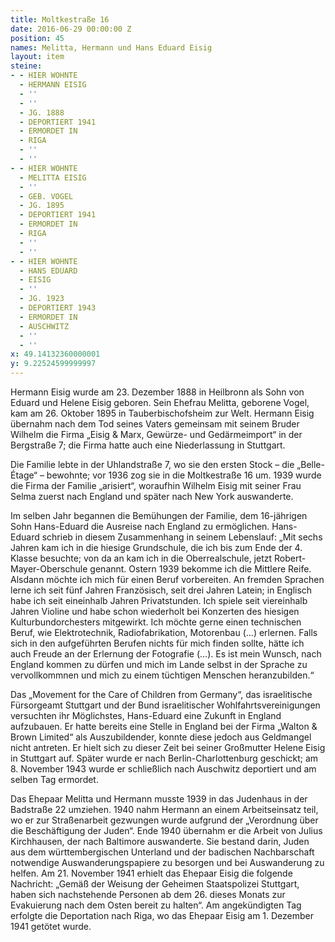 ```yaml
---
title: Moltkestraße 16
date: 2016-06-29 00:00:00 Z
position: 45
names: Melitta, Hermann und Hans Eduard Eisig
layout: item
steine:
- - HIER WOHNTE
  - HERMANN EISIG
  - ''
  - ''
  - JG. 1888
  - DEPORTIERT 1941
  - ERMORDET IN
  - RIGA
  - ''
  - ''
- - HIER WOHNTE
  - MELITTA EISIG
  - ''
  - GEB. VOGEL
  - JG. 1895
  - DEPORTIERT 1941
  - ERMORDET IN
  - RIGA
  - ''
  - ''
- - HIER WOHNTE
  - HANS EDUARD
  - EISIG
  - ''
  - JG. 1923
  - DEPORTIERT 1943
  - ERMORDET IN
  - AUSCHWITZ
  - ''
  - ''
x: 49.14132360000001
y: 9.22524599999997
---
```


Hermann Eisig wurde am 23. Dezember 1888 in Heilbronn als Sohn von Eduard und Helene Eisig geboren. Sein Ehefrau Melitta, geborene Vogel, kam am 26. Oktober 1895 in Tauberbischofsheim zur Welt. Hermann Eisig übernahm nach dem Tod seines Vaters gemeinsam mit seinem Bruder Wilhelm die Firma „Eisig & Marx, Gewürze- und Gedärmeimport“ in der Bergstraße 7; die Firma hatte auch eine Niederlassung in Stuttgart.

Die Familie lebte in der Uhlandstraße 7, wo sie den ersten Stock – die „Belle-Étage“ – bewohnte; vor 1936 zog sie in die Moltkestraße 16 um. 1939 wurde die Firma der Familie „arisiert“, woraufhin Wilhelm Eisig mit seiner Frau Selma zuerst nach England und später nach New York auswanderte.

Im selben Jahr begannen die Bemühungen der Familie, dem 16-jährigen Sohn Hans-Eduard die Ausreise nach England zu ermöglichen. Hans-Eduard schrieb in diesem Zusammenhang in seinem Lebenslauf: „Mit sechs Jahren kam ich in die hiesige Grundschule, die ich bis zum Ende der 4. Klasse besuchte; von da an kam ich in die Oberrealschule, jetzt Robert-Mayer-Oberschule genannt. Ostern 1939 bekomme ich die Mittlere Reife. Alsdann möchte ich mich für einen Beruf vorbereiten. An fremden Sprachen lerne ich seit fünf Jahren Französisch, seit drei Jahren Latein; in Englisch habe ich seit eineinhalb Jahren Privatstunden. Ich spiele seit viereinhalb Jahren Violine und habe schon wiederholt bei Konzerten des hiesigen Kulturbundorchesters mitgewirkt. Ich möchte gerne einen technischen Beruf, wie Elektrotechnik, Radiofabrikation, Motorenbau (…) erlernen. Falls sich in den aufgeführten Berufen nichts für mich finden sollte, hätte ich auch Freude an der Erlernung der Fotografie (…). Es ist mein Wunsch, nach England kommen zu dürfen und mich im Lande selbst in der Sprache zu vervollkommnen und mich zu einem tüchtigen Menschen heranzubilden.“

Das „Movement for the Care of Children from Germany“, das israelitische Fürsorgeamt Stuttgart und der Bund israelitischer Wohlfahrtsvereinigungen versuchten ihr Möglichstes, Hans-Eduard eine Zukunft in England aufzubauen. Er hatte bereits eine Stelle in England bei der Firma „Walton & Brown Limited“ als Auszubildender, konnte diese jedoch aus Geldmangel nicht antreten. Er hielt sich zu dieser Zeit bei seiner Großmutter Helene Eisig in Stuttgart auf. Später wurde er nach Berlin-Charlottenburg geschickt; am 8. November 1943 wurde er schließlich nach Auschwitz deportiert und am selben Tag ermordet.

Das Ehepaar Melitta und Hermann musste 1939 in das Judenhaus in der Badstraße 22 umziehen. 1940 nahm Hermann an einem Arbeitseinsatz teil, wo er zur Straßenarbeit gezwungen wurde aufgrund der „Verordnung über die Beschäftigung der Juden“. Ende 1940 übernahm er die Arbeit von Julius Kirchhausen, der nach Baltimore auswanderte. Sie bestand darin, Juden aus dem württembergischen Unterland und der badischen Nachbarschaft notwendige Auswanderungspapiere zu besorgen und bei Auswanderung zu helfen. Am 21. November 1941 erhielt das Ehepaar Eisig die folgende Nachricht: „Gemäß der Weisung der Geheimen Staatspolizei Stuttgart, haben sich nachstehende Personen ab dem 26. dieses Monats zur Evakuierung nach dem Osten bereit zu halten“. Am angekündigten Tag erfolgte die Deportation nach Riga, wo das Ehepaar Eisig am 1. Dezember 1941 getötet wurde.